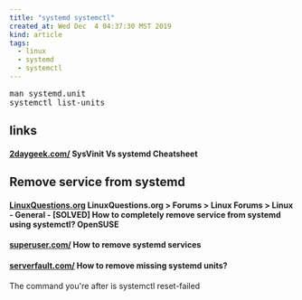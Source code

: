 ```yaml
---
title: "systemd systemctl"
created_at: Wed Dec  4 04:37:30 MST 2019
kind: article
tags:
  - linux
  - systemd
  - systemctl
---
```


<pre>
man systemd.unit
systemctl list-units
</pre>

<h2>links</h2>
<h4>
  <a href="https://www.2daygeek.com/sysvinit-vs-systemd-cheatsheet-systemctl-command-usage/" target="_blank">2daygeek.com/</a>
  SysVinit Vs systemd Cheatsheet
</h4>

<h2>Remove service from systemd</h2>
<h4>
  <a href="https://www.linuxquestions.org/questions/linux-general-1/how-to-completely-remove-service-from-systemd-using-systemctl-opensuse-4175531795/" target="_blank">LinuxQuestions.org</a>
  LinuxQuestions.org > Forums > Linux Forums > Linux - General -
  [SOLVED] How to completely remove service from systemd using systemctl? OpenSUSE
</h4>

<h4>
  <a href="https://superuser.com/questions/513159/how-to-remove-systemd-services" target="_blank">superuser.com/</a>
  How to remove systemd services
</h4>

<h4>
  <a href="https://serverfault.com/questions/606520/how-to-remove-missing-systemd-units" target="_blank">serverfault.com/</a>
  How to remove missing systemd units?
</h4>
The command you're after is systemctl reset-failed

<!--
html boilerplate fragments
<a href="" target="_blank"></a>
<a name=""></a>
<img src="" width="400px">
<ul>
  <li></li>
  <li><a href="" target="_blank"></a></li>
</ul>
<pre>
</pre>
<p style="margin-bottom: 2em;"></p>
<hr style="border: 0; height: 3px; background: #333; background-image: linear-gradient(to right, #ccc, #333, #ccc);">
<pre><code>
</code></pre>
<math xmlns='http://www.w3.org/1998/Math/MathML' display='block'>
</math>
:-->

